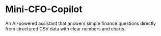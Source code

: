 # Mini-CFO-Copilot
An AI-powered assistant that answers simple finance questions directly from structured CSV data with clear numbers and charts.
